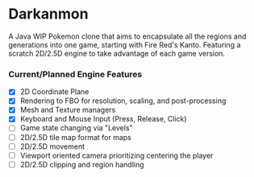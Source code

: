 # Darkanmon

A Java WIP Pokemon clone that aims to encapsulate all the regions and generations into one game, starting with Fire Red's Kanto. Featuring a scratch 2D/2.5D engine to take advantage of each game version.

### Current/Planned Engine Features

- [x] 2D Coordinate Plane
- [x] Rendering to FBO for resolution, scaling, and post-processing
- [x] Mesh and Texture managers
- [x] Keyboard and Mouse Input (Press, Release, Click)
- [ ] Game state changing via "Levels"
- [ ] 2D/2.5D tile map format for maps
- [ ] 2D/2.5D movement
- [ ] Viewport oriented camera prioritizing centering the player
- [ ] 2D/2.5D clipping and region handling
